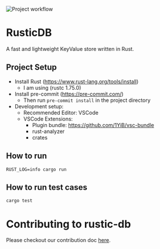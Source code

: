 ![Project workflow](https://github.com/yatharthmathur/rustic-db/actions/workflows/build-and-test.yml/badge.svg)

# RusticDB
A fast and lightweight KeyValue store written in Rust.

## Project Setup
- Install Rust (https://www.rust-lang.org/tools/install)
    - I am using (rustc 1.75.0)
- Install pre-commit (https://pre-commit.com/)
    - Then run `pre-commit install` in the project directory
- Development setup:
    - Recommended Editor: VSCode
    - VSCode Extensions:
        - Plugin bundle: https://github.com/1YiB/vsc-bundle
        - rust-analyzer
        - crates

## How to run
```RUST_LOG=info cargo run```

## How to run test cases
```cargo test```

# Contributing to rustic-db
Please checkout our contribution doc [here](CONTRIBUTING.md).
